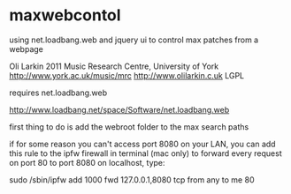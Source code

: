 # maxwebcontol

using net.loadbang.web and jquery ui to control max patches from a webpage

Oli Larkin 2011
Music Research Centre, University of York
http://www.york.ac.uk/music/mrc
http://www.olilarkin.c.uk
LGPL


requires net.loadbang.web

http://www.loadbang.net/space/Software/net.loadbang.web

first thing to do is add the webroot folder to the max search paths

if for some reason you can't access port 8080 on your LAN, you can add this rule to the ipfw firewall in terminal (mac only) to forward every request on port 80 to port 8080 on localhost, type:

sudo /sbin/ipfw add 1000 fwd 127.0.0.1,8080 tcp from any to me 80